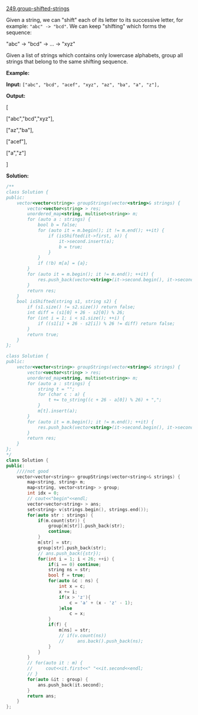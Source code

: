 [249.group-shifted-strings](https://leetcode.com/problems/group-shifted-strings/)  

Given a string, we can "shift" each of its letter to its successive letter, for example: `"abc" -> "bcd"`. We can keep "shifting" which forms the sequence:

  
"abc" -> "bcd" -> ... -> "xyz"

Given a list of strings which contains only lowercase alphabets, group all strings that belong to the same shifting sequence.

**Example:**

  
**Input:** `["abc", "bcd", "acef", "xyz", "az", "ba", "a", "z"],`
  
**Output:** 
  
\[
  
  \["abc","bcd","xyz"\],
  
  \["az","ba"\],
  
  \["acef"\],
  
  \["a","z"\]
  
\]  



**Solution:**  

```cpp
/**
class Solution {
public:
    vector<vector<string>> groupStrings(vector<string>& strings) {
        vector<vector<string> > res;
        unordered_map<string, multiset<string>> m;
        for (auto a : strings) {
            bool b = false;
            for (auto it = m.begin(); it != m.end(); ++it) {
                if (isShifted(it->first, a)) {
                    it->second.insert(a);
                    b = true;
                }
            }
            if (!b) m[a] = {a};
        }
        for (auto it = m.begin(); it != m.end(); ++it) {
            res.push_back(vector<string>(it->second.begin(), it->second.end()));
        }
        return res;
    }
    bool isShifted(string s1, string s2) {
        if (s1.size() != s2.size()) return false;
        int diff = (s1[0] + 26 - s2[0]) % 26;
        for (int i = 1; i < s1.size(); ++i) {
            if ((s1[i] + 26 - s2[i]) % 26 != diff) return false;
        }
        return true;
    }
}; 

class Solution {
public:
    vector<vector<string>> groupStrings(vector<string>& strings) {
        vector<vector<string> > res;
        unordered_map<string, multiset<string>> m;
        for (auto a : strings) {
            string t = "";
            for (char c : a) {
                t += to_string((c + 26 - a[0]) % 26) + ",";
            }
            m[t].insert(a);
        }
        for (auto it = m.begin(); it != m.end(); ++it) {
            res.push_back(vector<string>(it->second.begin(), it->second.end()));
        }
        return res;
    }
};
*/
class Solution {
public:
    ////not good
    vector<vector<string>> groupStrings(vector<string>& strings) {
        map<string, string> m;
        map<string, vector<string> > group;
        int idx = 0;
        // cout<<"begin"<<endl;
        vector<vector<string> > ans;
        set<string> v(strings.begin(), strings.end());
        for(auto str : strings) {
            if(m.count(str)) {
                group[m[str]].push_back(str);
                continue;
            }
            m[str] = str;
            group[str].push_back(str);
            // ans.push_back({str});
            for(int i = 1; i < 26; ++i) {
                if(i == 0) continue;
                string ns = str;
                bool f = true;
                for(auto &c : ns) {
                    int x = c;
                    x += i;
                    if(x > 'z'){
                        c = 'a' + (x - 'z' - 1);
                    }else
                        c = x;
                }
                if(f) {
                    m[ns] = str;
                    // if(v.count(ns))
                    //     ans.back().push_back(ns);
                }
            }
        }
        // for(auto it : m) {
        //     cout<<it.first<<" "<<it.second<<endl;
        // }
        for(auto &it : group) {
            ans.push_back(it.second);
        }
        return ans;
    }
};
```
      